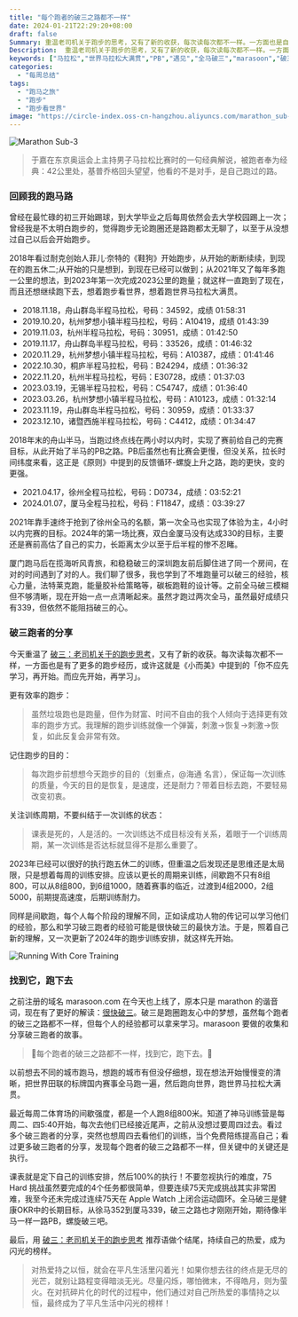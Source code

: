 ```yaml
---
title: "每个跑者的破三之路都不一样"
date: 2024-01-21T22:29:20+08:00
draft: false
Summary: 重温老司机关于跑步的思考，又有了新的收获，每次读每次都不一样。一方面也是自己有了更多的跑步经历，或许这就是《小而美》中提到的「不要先学习，再开始；而要先开始，再学习」。看了更多破三跑者的分享，每个跑者的破三之路也都不一样，重要的是找到它，跑下去。
Description:  重温老司机关于跑步的思考，又有了新的收获，每次读每次都不一样。一方面也是自己有了更多的跑步经历，或许这就是《小而美》中提到的「不要先学习，再开始；而要先开始，再学习」。看了更多破三跑者的分享，每个跑者的破三之路也都不一样，重要的是找到它，跑下去。
keywords: ["马拉松","世界马拉松大满贯","PB","遇见","全马破三","marasoon","破三经验","跑者故事"]
categories:
  - "每周总结"
tags:
  - "跑马之旅"
  - "跑步"
  - "跑步看世界"
image: "https://circle-index.oss-cn-hangzhou.aliyuncs.com/marathon_sub-3.jpeg"
---
```


![Marathon Sub-3](https://circle-index.oss-cn-hangzhou.aliyuncs.com/marathon_sub-3.jpeg)

> 于嘉在东京奥运会上主持男子马拉松比赛时的一句经典解说，被跑者奉为经典：42公里处，基普乔格回头望望，他看的不是对手，是自己跑过的路。

### 回顾我的跑马路

曾经在最忙碌的初三开始踢球，到大学毕业之后每周依然会去大学校园踢上一次；曾经我是不太明白跑步的，觉得跑步无论跑圈还是路跑都太无聊了，以至于从没想过自己以后会开始跑步。

2018年看过耐克创始人菲儿·奈特的《鞋狗》开始跑步，从开始的断断续续，到现在的跑五休二;从开始的只是想到，到现在已经可以做到；从2021年又了每年多跑一公里的想法，到2023年第一次完成2023公里的跑量；就这样一直跑到了现在，而且还想继续跑下去，想着跑步看世界，想着跑世界马拉松大满贯。

- 2018.11.18，舟山群岛半程马拉松，号码：34592，成绩 01:58:31
- 2019.10.20，杭州梦想小镇半程马拉松，号码：A10419，成绩 01:43:39
- 2019.11.03，杭州半程马拉松，号码：30951，成绩：01:42:50
- 2019.11.17，舟山群岛半程马拉松，号码：33526，成绩：01:46:32
- 2020.11.29，杭州梦想小镇半程马拉松，号码：A10387，成绩：01:41:46
- 2022.10.30，桐庐半程马拉松，号码：B24294，成绩：01:36:32
- 2022.11.20，杭州半程马拉松，号码：E30728，成绩：01:37:03
- 2023.03.19，无锡半程马拉松，号码：C54747，成绩：01:36:40
- 2023.03.26，杭州梦想小镇半程马拉松，号码：A10123，成绩：01:32:14
- 2023.11.19，舟山群岛半程马拉松，号码：30959，成绩：01:33:37
- 2023.12.10，诸暨西施半程马拉松，号码：C4412，成绩：01:34:47

2018年末的舟山半马，当跑过终点线在两小时以内时，实现了赛前给自己的完赛目标，从此开始了半马的PB之路。PB后虽然也有比赛会更慢，但没关系，拉长时间纬度来看，这正是《原则》中提到的反馈循环-螺旋上升之路，跑的更快，变的更强。

- 2021.04.17，徐州全程马拉松，号码：D0734，成绩：03:52:21
- 2024.01.07，厦马全程马拉松，号码：F11847，成绩：03:39:27

2021年靠手速终于抢到了徐州全马的名额，第一次全马也实现了体验为主，4小时以内完赛的目标。2024年的第一场比赛，双白金厦马没有达成330的目标，主要还是赛前高估了自己的实力，长距离太少以至于后半程的惨不忍睹。

厦门跑马后在揽海听风青旅，和稳稳破三的深圳跑友前后脚住进了同一个房间，在对的时间遇到了对的人。我们聊了很多，我也学到了不堆跑量可以破三的经验，核心力量，法特莱克跑，能量胶补给策略等，碳板跑鞋的设计等。之前全马破三模糊但不够清晰，现在开始一点一点清晰起来。虽然才跑过两次全马，虽然最好成绩只有339，但依然不能阻挡破三的心。

### 破三跑者的分享

今天重温了 [破三：老司机关于的跑步思考](https://marasoon.com/posts/the-running-thoughts-of-an-experienced-runner/)，又有了新的收获。每次读每次都不一样，一方面也是有了更多的跑步经历，或许这就是《小而美》中提到的「你不应先学习，再开始。而应先开始，再学习」。

更有效率的跑步：

> 虽然垃圾跑也是跑量，但作为财富、时间不自由的我个人倾向于选择更有效率的跑步方式。我理解的跑步训练就像一个弹簧，刺激->恢复->刺激->恢复，如此反复会非常有效。

记住跑步的目的：

> 每次跑步前想想今天跑步的目的（划重点，@海通 名言），保证每一次训练的质量，今天的目的是恢复，是速度，还是耐力？带着目标去跑，不要轻易改变初衷。

关注训练周期，不要纠结于一次训练的状态：

> 课表是死的，人是活的。一次训练达不成目标没有关系，着眼于一个训练周期，某一次训练是否达标就显得不是那么重要了。

2023年已经可以很好的执行跑五休二的训练，但重温之后发现还是思维还是太局限，只是想着每周的训练安排。应该以更长的周期来训练，间歇跑不只有8组800，可以从8组800，到6组1000，随着赛事的临近，过渡到4组2000，2组5000，前期提高速度，后期训练耐力。

同样是间歇跑，每个人每个阶段的理解不同，正如读成功人物的传记可以学习他们的经验，那么和学习破三跑者的经验可能是很快破三的最快方法。于是，照着自己新的理解，又一次更新了2024年的跑步训练安排，就这样先开始。

![Running With Core Training](https://circle-index.oss-cn-hangzhou.aliyuncs.com/2024-running-with-core-training.png)

### 找到它，跑下去

之前注册的域名 marasoon.com 在今天也上线了，原本只是 marathon 的谐音词，现在有了更好的解读：[很快破三](https://marasoon.com)。破三是跑圈跑友心中的梦想，虽然每个跑者的破三之路都不一样，但每个人的经验都可以拿来学习。marasoon 要做的收集和分享破三跑者的故事。

> 🏃每个跑者的破三之路都不一样，找到它，跑下去。🎉

以前想去不同的城市跑马，想跑的城市有但没仔细想，现在想法开始慢慢变的清晰，把世界田联的标牌国内赛事全马跑一遍，然后跑向世界，跑世界马拉松大满贯。

最近每周二体育场的间歇强度，都是一个人跑8组800米。知道了神马训练营是每周二、四5:40开始，每次去他们已经接近尾声，之前从没想过要周四过去。看过多个破三跑者的分享，突然也想周四去看他们的训练，当个免费陪练提高自己；看过更多破三跑者的分享，发现每个跑者的破三之路都不一样，但关键中的关键还是执行。

课表就是定下自己的训练安排，然后100%的执行！不要忽视执行的难度，75 Hard 挑战虽然要完成的4个任务都很简单，但要连续75天完成挑战其实非常困难，我至今还未完成过连续75天在 Apple Watch 上闭合运动圆环。全马破三是健康OKR中的长期目标，从徐马352到厦马339，破三之路也才刚刚开始，期待像半马一样一路PB，螺旋破三吧。

最后，用 [破三：老司机关于的跑步思考](https://marasoon.com/posts/the-running-thoughts-of-an-experienced-runner/) 推荐语做个结尾，持续自己的热爱，成为闪光的榜样。

> 对热爱持之以恒，就会在平凡生活里闪着光！如果你想去往的终点是无尽的光芒，就别让路程变得暗淡无光。尽量闪烁，哪怕微末，不得皓月，则为萤火。在对抗碎片化的时代的过程中，他们通过对自己所热爱的事情持之以恒，最终成为了平凡生活中闪光的榜样！
